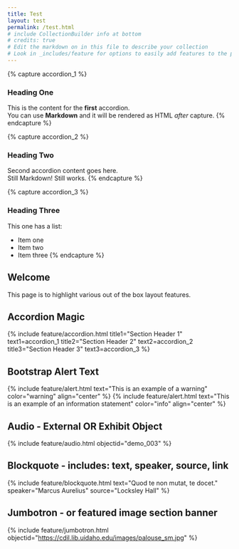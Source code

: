 ```yaml
---
title: Test
layout: test
permalink: /test.html
# include CollectionBuilder info at bottom
# credits: true
# Edit the markdown on in this file to describe your collection
# Look in _includes/feature for options to easily add features to the page
---
```

{% capture accordion_1 %}
### Heading One
This is the content for the **first** accordion.  
You can use **Markdown** and it will be rendered as HTML *after* capture.
{% endcapture %}

{% capture accordion_2 %}
### Heading Two
Second accordion content goes here.  
Still Markdown! Still works.
{% endcapture %}

{% capture accordion_3 %}
### Heading Three
This one has a list:

- Item one
- Item two
- Item three
{% endcapture %}

## Welcome

This page is to highlight various out of the box layout features.

## Accordion Magic

{% include feature/accordion.html 
    title1="Section Header 1" text1=accordion_1
    title2="Section Header 2" text2=accordion_2 
    title3="Section Header 3" text3=accordion_3
%}

## Bootstrap Alert Text

{% include feature/alert.html text="This is an example of a warning" color="warning" align="center" %}
{% include feature/alert.html text="This is an example of an information statement" color="info" align="center" %}

## Audio - External OR Exhibit Object

{% include feature/audio.html objectid="demo_003" %}

## Blockquote - includes: text, speaker, source, link

{% include feature/blockquote.html text="Quod te non mutat, te docet." speaker="Marcus Aurelius" source="Locksley Hall" %}


## Jumbotron - or featured image section banner 
{% include feature/jumbotron.html objectid="https://cdil.lib.uidaho.edu/images/palouse_sm.jpg" %}